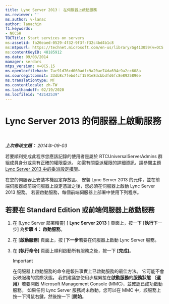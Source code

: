 ```yaml
---
title: Lync Server 2013： 在伺服器上啟動服務
ms.reviewer: ''
ms.author: v-lanac
author: lanachin
f1.keywords:
- NOCSH
TOCTitle: Start services on servers
ms:assetid: fa26eaed-0529-4f32-9f3f-f32c4bd4b1c8
ms:mtpsurl: https://technet.microsoft.com/en-us/library/Gg413059(v=OCS.15)
ms:contentKeyID: 48185912
ms.date: 09/03/2014
manager: serdars
mtps_version: v=OCS.15
ms.openlocfilehash: 7ac91d76cd060adfc9a20ae74da694c9a2cc608a
ms.sourcegitcommit: 33db8c7febd4cf1591e8dcbbdfd6fc8e8925896e
ms.translationtype: MT
ms.contentlocale: zh-TW
ms.lasthandoff: 02/19/2020
ms.locfileid: "42142539"
---
```

<div data-xmlns="http://www.w3.org/1999/xhtml">

<div class="topic" data-xmlns="http://www.w3.org/1999/xhtml" data-msxsl="urn:schemas-microsoft-com:xslt" data-cs="http://msdn.microsoft.com/">

<div data-asp="https://msdn2.microsoft.com/asp">

# <a name="start-services-on-servers-for-lync-server-2013"></a>Lync Server 2013 的伺服器上啟動服務

</div>

<div id="mainSection">

<div id="mainBody">

<span> </span>

_**上次修改主題：** 2014年-09-03_

若要順利完成此程序您應該記錄的使用者是屬於 RTCUniversalServerAdmins 群組成員身分或具有正確的權限委派。 如需有關委派權限的詳細資訊，請參閱主題[Lync Server 2013 中的委派設定權限](lync-server-2013-delegate-setup-permissions.md)。

在您的伺服器上安裝本機設定存放區、 安裝 Lync Server 2013 的元件，並在前端伺服器或前端伺服器上設定憑證之後，您必須在伺服器上啟動 Lync Server 2013 服務。 若要啟動服務，每個前端伺服器上部署中使用下列程序。

<div>

## <a name="to-start-services-on-a-standard-edition-or-front-end-server"></a>若要在 Standard Edition 或前端伺服器上啟動服務

1.  在 [Lync Server 部署精靈] [ **Lync Server 2013** ] 頁面上，按一下 [**執行**下一步] 為**步驟 4： 啟動服務**。

2.  在 [**啟動服務**] 頁面上，按 [**下一步**若要在伺服器上啟動 Lync Server 服務。

3.  在 **[執行命令]** 頁面上順利啟動所有服務之後，按一下 **[完成]**。
    
    <div>
    

    > [!IMPORTANT]  
    > 在伺服器上啟動服務的命令是報告事實上已啟動服務的最佳方法。 它可能不會反映服務的實際狀態。 我們建議您使用步驟緊接在<STRONG>啟動服務</STRONG>的<STRONG>服務狀態 （選用）</STRONG>若要開啟 Microsoft Management Console (MMC)，並確認已成功啟動服務。 如果任何 Lync Server 服務尚未啟動，您可以在 MMC 中，該服務上按一下滑鼠右鍵，然後按一下 [<STRONG>開始</STRONG>。

    
    </div>

</div>

</div>

<span> </span>

</div>

</div>

</div>

